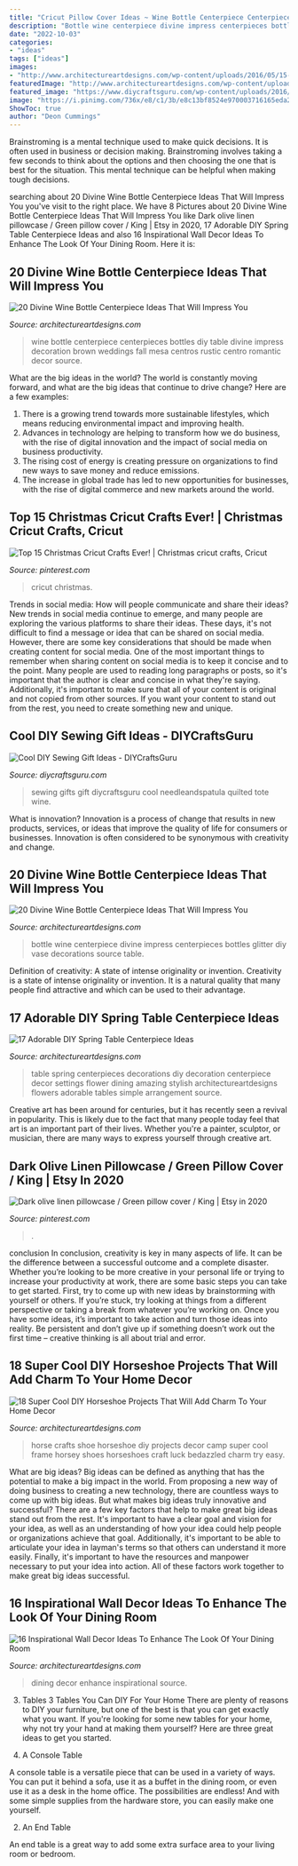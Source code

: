 ```yaml
---
title: "Cricut Pillow Cover Ideas ~ Wine Bottle Centerpiece Centerpieces Bottles Diy Table Divine Impress Decoration Brown Weddings Fall Mesa Centros Rustic Centro Romantic Decor Source"
description: "Bottle wine centerpiece divine impress centerpieces bottles glitter diy vase decorations source table"
date: "2022-10-03"
categories:
- "ideas"
tags: ["ideas"]
images:
- "http://www.architectureartdesigns.com/wp-content/uploads/2016/05/15-89-630x425.jpg"
featuredImage: "http://www.architectureartdesigns.com/wp-content/uploads/2015/03/615-630x945.jpg"
featured_image: "https://www.diycraftsguru.com/wp-content/uploads/2016/03/22-sewing-gifts-featured-image.jpg"
image: "https://i.pinimg.com/736x/e8/c1/3b/e8c13bf8524e970003716165eda2c989.jpg"
ShowToc: true
author: "Deon Cummings"
---
```



Brainstroming is a mental technique used to make quick decisions. It is often used in business or decision making. Brainstroming involves taking a few seconds to think about the options and then choosing the one that is best for the situation. This mental technique can be helpful when making tough decisions.

	

		
searching about 20 Divine Wine Bottle Centerpiece Ideas That Will Impress You you've visit to the right place. We have 8 Pictures about 20 Divine Wine Bottle Centerpiece Ideas That Will Impress You like Dark olive linen pillowcase / Green pillow cover / King | Etsy in 2020, 17 Adorable DIY Spring Table Centerpiece Ideas and also 16 Inspirational Wall Decor Ideas To Enhance The Look Of Your Dining Room. Here it is:
		
    
## 20 Divine Wine Bottle Centerpiece Ideas That Will Impress You

<img loading=lazy src="http://www.architectureartdesigns.com/wp-content/uploads/2016/10/8-19.jpg" onerror="this.onerror=null;this.src='https://tse3.mm.bing.net/th?id=OIP.oDH1o20YAxhLieq8N7affAHaLH&amp;pid=15.1';" alt="20 Divine Wine Bottle Centerpiece Ideas That Will Impress You">

_Source: architectureartdesigns.com_

>wine bottle centerpiece centerpieces bottles diy table divine impress decoration brown weddings fall mesa centros rustic centro romantic decor source. 

	

What are the big ideas in the world?
The world is constantly moving forward, and what are the big ideas that continue to drive change? Here are a few examples: 
1. There is a growing trend towards more sustainable lifestyles, which means reducing environmental impact and improving health. 
2. Advances in technology are helping to transform how we do business, with the rise of digital innovation and the impact of social media on business productivity. 
3. The rising cost of energy is creating pressure on organizations to find new ways to save money and reduce emissions. 
4. The increase in global trade has led to new opportunities for businesses, with the rise of digital commerce and new markets around the world.

    
## Top 15 Christmas Cricut Crafts Ever! | Christmas Cricut Crafts, Cricut

<img loading=lazy src="https://i.pinimg.com/736x/e8/c1/3b/e8c13bf8524e970003716165eda2c989.jpg" onerror="this.onerror=null;this.src='https://tse4.mm.bing.net/th?id=OIP.g8cNvTs-CACuIHenhBqzwwHaLH&amp;pid=15.1';" alt="Top 15 Christmas Cricut Crafts Ever! | Christmas cricut crafts, Cricut">

_Source: pinterest.com_

>cricut christmas. 

	

Trends in social media: How will people communicate and share their ideas?
New trends in social media continue to emerge, and many people are exploring the various platforms to share their ideas. These days, it's not difficult to find a message or idea that can be shared on social media. However, there are some key considerations that should be made when creating content for social media. 
One of the most important things to remember when sharing content on social media is to keep it concise and to the point. Many people are used to reading long paragraphs or posts, so it's important that the author is clear and concise in what they're saying. Additionally, it's important to make sure that all of your content is original and not copied from other sources. If you want your content to stand out from the rest, you need to create something new and unique.

    
## Cool DIY Sewing Gift Ideas - DIYCraftsGuru

<img loading=lazy src="https://www.diycraftsguru.com/wp-content/uploads/2016/03/22-sewing-gifts-featured-image.jpg" onerror="this.onerror=null;this.src='https://tse1.mm.bing.net/th?id=OIP.vfhigw9q2tY2NQI5j0PXZAHaJ3&amp;pid=15.1';" alt="Cool DIY Sewing Gift Ideas - DIYCraftsGuru">

_Source: diycraftsguru.com_

>sewing gifts gift diycraftsguru cool needleandspatula quilted tote wine. 

	

What is innovation?
Innovation is a process of change that results in new products, services, or ideas that improve the quality of life for consumers or businesses. Innovation is often considered to be synonymous with creativity and change.

    
## 20 Divine Wine Bottle Centerpiece Ideas That Will Impress You

<img loading=lazy src="http://www.architectureartdesigns.com/wp-content/uploads/2016/10/16-12.jpg" onerror="this.onerror=null;this.src='https://tse1.mm.bing.net/th?id=OIP.ss0s5SkabjEr6-ornNnKAwDIEs&amp;pid=15.1';" alt="20 Divine Wine Bottle Centerpiece Ideas That Will Impress You">

_Source: architectureartdesigns.com_

>bottle wine centerpiece divine impress centerpieces bottles glitter diy vase decorations source table. 

	

Definition of creativity: A state of intense originality or invention.
Creativity is a state of intense originality or invention. It is a natural quality that many people find attractive and which can be used to their advantage.

    
## 17 Adorable DIY Spring Table Centerpiece Ideas

<img loading=lazy src="http://www.architectureartdesigns.com/wp-content/uploads/2015/03/615-630x945.jpg" onerror="this.onerror=null;this.src='https://tse2.mm.bing.net/th?id=OIP.Ue9YK14yUbRZ5f3-bQRlbQHaLH&amp;pid=15.1';" alt="17 Adorable DIY Spring Table Centerpiece Ideas">

_Source: architectureartdesigns.com_

>table spring centerpieces decorations diy decoration centerpiece decor settings flower dining amazing stylish architectureartdesigns flowers adorable tables simple arrangement source. 

	

Creative art has been around for centuries, but it has recently seen a revival in popularity. This is likely due to the fact that many people today feel that art is an important part of their lives. Whether you're a painter, sculptor, or musician, there are many ways to express yourself through creative art.

    
## Dark Olive Linen Pillowcase / Green Pillow Cover / King | Etsy In 2020

<img loading=lazy src="https://i.pinimg.com/736x/58/74/e9/5874e9e194e98227c7014d1e2a99b17e.jpg" onerror="this.onerror=null;this.src='https://tse4.mm.bing.net/th?id=OIP.n9Y3u_GuJda4h5CCP5c26wHaFj&amp;pid=15.1';" alt="Dark olive linen pillowcase / Green pillow cover / King | Etsy in 2020">

_Source: pinterest.com_

>. 

	

conclusion
In conclusion, creativity is key in many aspects of life. It can be the difference between a successful outcome and a complete disaster. Whether you’re looking to be more creative in your personal life or trying to increase your productivity at work, there are some basic steps you can take to get started.
First, try to come up with new ideas by brainstorming with yourself or others. If you’re stuck, try looking at things from a different perspective or taking a break from whatever you’re working on. Once you have some ideas, it’s important to take action and turn those ideas into reality. Be persistent and don’t give up if something doesn’t work out the first time – creative thinking is all about trial and error.

    
## 18 Super Cool DIY Horseshoe Projects That Will Add Charm To Your Home Decor

<img loading=lazy src="http://www.architectureartdesigns.com/wp-content/uploads/2016/08/15-12.jpg" onerror="this.onerror=null;this.src='https://tse1.mm.bing.net/th?id=OIP.MFgBPjfpCZ7uiYVCDf6abwHaNJ&amp;pid=15.1';" alt="18 Super Cool DIY Horseshoe Projects That Will Add Charm To Your Home Decor">

_Source: architectureartdesigns.com_

>horse crafts shoe horseshoe diy projects decor camp super cool frame horsey shoes horseshoes craft luck bedazzled charm try easy. 

	

What are big ideas?
Big ideas can be defined as anything that has the potential to make a big impact in the world. From proposing a new way of doing business to creating a new technology, there are countless ways to come up with big ideas. But what makes big ideas truly innovative and successful? There are a few key factors that help to make great big ideas stand out from the rest. 
It's important to have a clear goal and vision for your idea, as well as an understanding of how your idea could help people or organizations achieve that goal. Additionally, it's important to be able to articulate your idea in layman's terms so that others can understand it more easily. Finally, it's important to have the resources and manpower necessary to put your idea into action. All of these factors work together to make great big ideas successful.

    
## 16 Inspirational Wall Decor Ideas To Enhance The Look Of Your Dining Room

<img loading=lazy src="http://www.architectureartdesigns.com/wp-content/uploads/2016/05/15-89-630x425.jpg" onerror="this.onerror=null;this.src='https://tse2.mm.bing.net/th?id=OIP.AtiXYdMpqIZiFYU09Qmf6AHaE_&amp;pid=15.1';" alt="16 Inspirational Wall Decor Ideas To Enhance The Look Of Your Dining Room">

_Source: architectureartdesigns.com_

>dining decor enhance inspirational source. 

	

3. Tables
3 Tables You Can DIY For Your Home
There are plenty of reasons to DIY your furniture, but one of the best is that you can get exactly what you want. If you're looking for some new tables for your home, why not try your hand at making them yourself? Here are three great ideas to get you started.

1. A Console Table

A console table is a versatile piece that can be used in a variety of ways. You can put it behind a sofa, use it as a buffet in the dining room, or even use it as a desk in the home office. The possibilities are endless! And with some simple supplies from the hardware store, you can easily make one yourself.

2. An End Table

An end table is a great way to add some extra surface area to your living room or bedroom.

